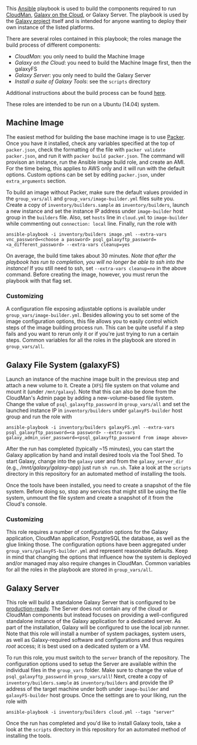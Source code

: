 This [Ansible][ansible] playbook is used to build the components required to run
[CloudMan][cloudman], [Galaxy on the Cloud][goc], or Galaxy Server. The playbook
is used by the [Galaxy project][gp] itself and is intended for anyone
wanting to deploy their own instance of the listed platforms.

There are several roles contained in this playbook; the roles manage
the build process of different components:
 * *CloudMan*: you only need to build the Machine Image
 * *Galaxy on the Cloud*: you need to build the Machine Image first, then the galaxyFS
 * *Galaxy Server*: you only need to build the Galaxy Server
 * *Install a suite of Galaxy Tools*: see the `scripts` directory

Additional instructions about the build process can be found [here][building].

These roles are intended to be run on a Ubuntu (14.04) system.

Machine Image
-------------
The easiest method for building the base machine image is to use [Packer][packer].
Once you have it installed, check any variables specified at the top of
`packer.json`, check the formatting of the file with `packer validate packer.json`,
and run it with `packer build packer.json`. The command will provison an instance,
run the Ansible image build role, and create an AMI. For the time being, this
applies to AWS only and it will run with the default options. Custom options
can be set by editing `packer.json`, under `extra_arguments` section.

To build an image without Packer, make sure the default values provided in the
`group_vars/all` and `group_vars/image-builder.yml` files suite you. Create
a copy of `inventory/builders.sample` as `inventory/builders`, launch a new
instance and set the instance IP address under `image-builder` host group in the
`builders` file. Also, set `hosts` line in `cloud.yml` to `image-builder` while
commenting out `connection: local` line. Finally, run the role with

    ansible-playbook -i inventory/builders image.yml --extra-vars vnc_password=<choose a password> psql_galaxyftp_password=<a_different_password> --extra-vars cleanup=yes

On average, the build time takes about 30 minutes. *Note that after the playbook
has run to completion, you will no longer be able to ssh into the instance!* If
you still need to ssh, set `--extra-vars cleanup=no` in the above command.
Before creating the image, however, you must rerun the playbook with that flag
set.

### Customizing
A configuration file exposing adjustable options is available under
`group_vars/image-builder.yml`. Besides allowing you to set some
of the image configuration options, this file allows you to easily control which
steps of the image building process run. This can be quite useful if a step fails
and you want to rerun only it or if you're just trying to run a certain steps.
Common variables for all the roles in the playbook are stored in `group_vars/all`.

Galaxy File System (galaxyFS)
-----------------------------
Launch an instance of the machine image built in the previous step and attach a
new volume to it. Create a (`XFS`) file system on that volume and mount it
(under `/mnt/galaxy`). Note that this can also be done from the CloudMan's
Admin page by adding a new-volume-based file system. Change the value
of `psql_galaxyftp_password` in `group_vars/all` and set the launched instance
IP in `inventory/builders` under `galaxyFS-builder` host group and run the
role with

    ansible-playbook -i inventory/builders galaxyFS.yml --extra-vars psql_galaxyftp_password=<a password> --extra-vars galaxy_admin_user_password=<psql_galaxyftp_password from image above>

After the run has completed (typically ~15 minutes), you can start the Galaxy
application by hand and install desired tools via the Tool Shed. To start Galaxy,
change into the `galaxy` user and from the `galaxy_server_dir` (e.g.,
*/mnt/galaxy/galaxy-app*) just run `sh run.sh`. Take a look at the `scripts`
directory in this repository for an automated method of installing the tools.

Once the tools have been installed, you need to create a snapshot of the file
system. Before doing so, stop any services that might still be using the file
system, unmount the file system and create a snapshot of it from the Cloud's console.

### Customizing
This role requires a number of configuration options for the Galaxy application,
CloudMan application, PostgreSQL the database, as well as the glue linking those.
The configuration options have been aggregated under
`group_vars/galaxyFS-builder.yml` and represent reasonable defaults.
Keep in mind that changing the options that influence how the system is deployed
and/or managed may also require changes in CloudMan. Common variables for all the
roles in the playbook are stored in `group_vars/all`.

Galaxy Server
-------------
This role will build a standalone Galaxy Server that is configured to be
[production-ready][production]. The Server does not contain any of the cloud or
CloudMan components but instead focuses on providing a well-configured standalone
instance of the Galaxy application for a dedicated server. As part of the
installation, Galaxy will be configured to use the local job runner. Note that
this role will install a number of system packages, system users, as well as
Galaxy-required software and configurations and thus requires *root* access; it
is best used on a dedicated system or a VM.

To run this role, you must switch to the `server` branch of the repository. The
configuration options used to setup the Server are available within the individual files
in the `group_vars` folder. Make sure to change the value of `psql_galaxyftp_password`
in `group_vars/all`! Next, create a copy of `inventory/builders.sample` as
`inventory/builders` and provide the IP address of the target machine under both
under `image-builder` and `galaxyFS-builder` host groups. Once the settings are to your
liking, run the role with

    ansible-playbook -i inventory/builders cloud.yml --tags "server"

Once the run has completed and you'd like to install Galaxy tools, take a look at the
`scripts` directory in this repository for an automated method of installing the tools.


[ansible]: http://www.ansible.com/
[cloudman]: http://usecloudman.org/
[goc]: https://wiki.galaxyproject.org/Cloud
[gp]: http://galaxyproject.org/
[building]: https://wiki.galaxyproject.org/CloudMan/Building
[production]: https://wiki.galaxyproject.org/Admin/Config/Performance/ProductionServer
[packer]: https://packer.io/
